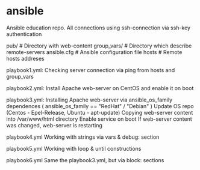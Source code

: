 # ansible
Ansible education repo.
All connections using ssh-connection via ssh-key authentication

pub/ # Directory with web-content
group_vars/ # Directory which describe remote-servers
ansible.cfg # Ansible configuration file
hosts       # Remote hosts addreses


playbook1.yml:
Checking server connection via ping from hosts and group_vars

playbook2.yml:
Install Apache web-server on CentOS and enable it on boot

playbook3.yml:
Installing Apache web-server via ansible_os_family dependences ( ansible_os_family == "RedHat" / "Debian" )
Update OS repo (Centos - Epel-Release, Ubuntu - apt-update)
Copying web-server content into /var/www/html directory
Enable service on boot
If web-server content was changed, web-server is restarting

playbook4.yml
Working with strings via vars & debug: section

playbook5.yml
Working with loop & until constructions

playbook6.yml
Same the playbook3.yml, but via block: sections





